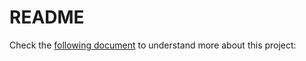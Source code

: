 # README

Check the [following document](https://www.notion.so/Good-Night-API-Guide-193b364906e180969595ffd8627b369e) to understand more about this project: